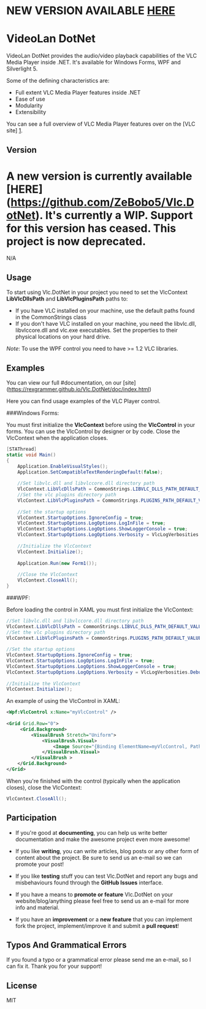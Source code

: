 # NEW VERSION AVAILABLE [HERE](https://github.com/ZeBobo5/Vlc.DotNet)


VideoLan DotNet
=========

VideoLan DotNet provides the audio/video playback capabilities of the VLC Media Player inside .NET. It's available for Windows Forms, WPF and Silverlight 5.

Some of the defining characteristics are: 

  - Full extent VLC Media Player features inside .NET
  - Ease of use
  - Modularity
  - Extensibility 

You can see a full overview of VLC Media Player features over on the [VLC site] [1].

Version
----

# A new version is currently available [HERE] (https://github.com/ZeBobo5/Vlc.DotNet). It's currently a WIP. Support for this version has ceased. This project is now deprecated.

N/A

Usage
--------------

To start using Vlc.DotNet in your project you need to set the VlcContext **LibVlcDllsPath** and **LibVlcPluginsPath** paths to:

- If you have VLC installed on your machine, use the default paths found in the CommonStrings class
- If you don't have VLC installed on your machine, you need the libvlc.dll, libvlccore.dll and vlc.exe executables. Set the properties to their physical locations on your hard drive.

*Note*: To use the WPF control you need to have >= 1.2 VLC libraries.

Examples
--------------

You can view our full #documentation, on our [site] (https://rexgrammer.github.io/Vlc.DotNet/doc/index.html)

Here you can find usage examples of the VLC Player control.

###Windows Forms:

You must first initialize the **VlcContext** before using the **VlcControl** in your forms. You can use the VlcControl by designer or by code. Close the VlcContext when the application closes.

```csharp
[STAThread]
static void Main()
{
    Application.EnableVisualStyles();
    Application.SetCompatibleTextRenderingDefault(false);
 
    //Set libvlc.dll and libvlccore.dll directory path
    VlcContext.LibVlcDllsPath = CommonStrings.LIBVLC_DLLS_PATH_DEFAULT_VALUE_AMD64;
    //Set the vlc plugins directory path
    VlcContext.LibVlcPluginsPath = CommonStrings.PLUGINS_PATH_DEFAULT_VALUE_AMD64;
 
    //Set the startup options
    VlcContext.StartupOptions.IgnoreConfig = true;
    VlcContext.StartupOptions.LogOptions.LogInFile = true;
    VlcContext.StartupOptions.LogOptions.ShowLoggerConsole = true;
    VlcContext.StartupOptions.LogOptions.Verbosity = VlcLogVerbosities.Debug;
 
    //Initialize the VlcContext
    VlcContext.Initialize();
 
    Application.Run(new Form1());
 
    //Close the VlcContext
    VlcContext.CloseAll();
}
```

###WPF:

Before loading the control in XAML you must first initialize the VlcContext:

```csharp
//Set libvlc.dll and libvlccore.dll directory path
VlcContext.LibVlcDllsPath = CommonStrings.LIBVLC_DLLS_PATH_DEFAULT_VALUE_AMD64;
//Set the vlc plugins directory path
VlcContext.LibVlcPluginsPath = CommonStrings.PLUGINS_PATH_DEFAULT_VALUE_AMD64;
 
//Set the startup options
VlcContext.StartupOptions.IgnoreConfig = true;
VlcContext.StartupOptions.LogOptions.LogInFile = true;
VlcContext.StartupOptions.LogOptions.ShowLoggerConsole = true;
VlcContext.StartupOptions.LogOptions.Verbosity = VlcLogVerbosities.Debug;
 
//Initialize the VlcContext
VlcContext.Initialize();
```
An example of using the VlcControl in XAML:

```xml
<Wpf:VlcControl x:Name="myVlcControl" />
 
<Grid Grid.Row="0">
     <Grid.Background>
         <VisualBrush Stretch="Uniform">
             <VisualBrush.Visual>
                 <Image Source="{Binding ElementName=myVlcControl, Path=VideoSource}" />
             </VisualBrush.Visual>
         </VisualBrush >
    </Grid.Background>
</Grid>
```
When you're finished with the control (typically when the application closes), close the VlcContext:

```csharp
VlcContext.CloseAll();
```

Participation
--------------

- If you're good at **documenting**, you can help us write better documentation and make the awesome project even more awesome!

- If you like **writing**, you can write articles, blog posts or any other form of content about the project. Be sure to send us an e-mail so we can promote your post!

- If you like **testing** stuff you can test Vlc.DotNet and report any bugs and misbehaviours found through the **GitHub Issues** interface.

- If you have a means to **promote or feature** Vlc.DotNet on your website/blog/anything please feel free to send us an e-mail for more info and material.

- If you have an **improvement** or a **new feature** that you can implement fork the project, implement/improve it and submit a **pull request**!

Typos And Grammatical Errors
--------------

If you found a typo or a grammatical error please send me an e-mail, so I can fix it. Thank you for your support!

License
----

MIT

[1]:https://www.videolan.org/vlc/features.html

